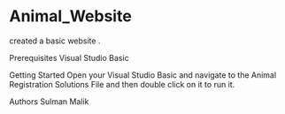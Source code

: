# Animal_Website
created a basic website .

Prerequisites
Visual Studio Basic

Getting Started
Open your Visual Studio Basic and navigate to the Animal Registration Solutions File and then double click on it to run it.

Authors
Sulman Malik 
